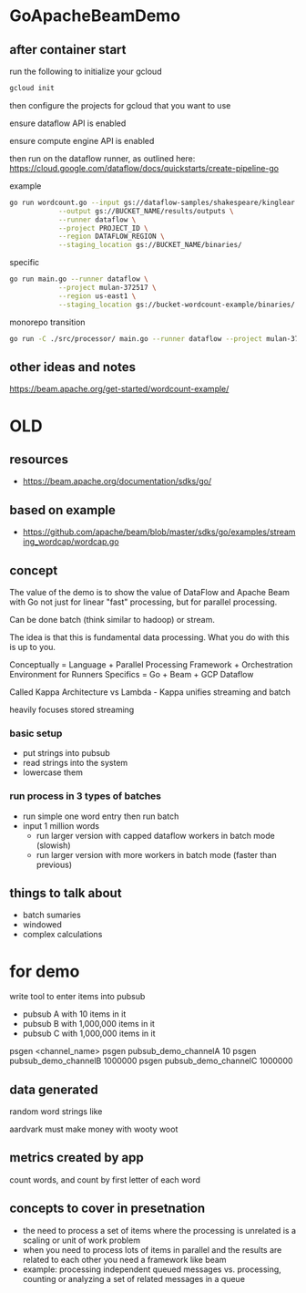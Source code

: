 # GoApacheBeamDemo

## after container start

run the following to initialize your gcloud

```bash
gcloud init
```

then configure the projects for gcloud that you want to use

ensure dataflow API is enabled

ensure compute engine API is enabled

then run on the dataflow runner, as outlined here: https://cloud.google.com/dataflow/docs/quickstarts/create-pipeline-go

example
```bash
go run wordcount.go --input gs://dataflow-samples/shakespeare/kinglear.txt \
            --output gs://BUCKET_NAME/results/outputs \
            --runner dataflow \
            --project PROJECT_ID \
            --region DATAFLOW_REGION \
            --staging_location gs://BUCKET_NAME/binaries/
```

specific

```bash
go run main.go --runner dataflow \
            --project mulan-372517 \
            --region us-east1 \
            --staging_location gs://bucket-wordcount-example/binaries/
```

monorepo transition

```bash
go run -C ./src/processor/ main.go --runner dataflow --project mulan-372517 --region us-east1 --staging_location gs://bucket-wordcount-example/binaries/ --async
```

## other ideas and notes

https://beam.apache.org/get-started/wordcount-example/

# OLD

## resources

* https://beam.apache.org/documentation/sdks/go/

## based on example

* https://github.com/apache/beam/blob/master/sdks/go/examples/streaming_wordcap/wordcap.go

## concept

The value of the demo is to show the value of DataFlow and Apache Beam with Go not just for linear "fast" processing, but for parallel processing.

Can be done batch (think similar to hadoop) or stream.

The idea is that this is fundamental data processing. What you do with this is up to you.

Conceptually = Language + Parallel Processing Framework + Orchestration Environment for Runners
Specifics = Go + Beam + GCP Dataflow

Called Kappa Architecture vs Lambda - Kappa unifies streaming and batch

heavily focuses stored streaming

### basic setup

* put strings into pubsub
* read strings into the system
* lowercase them

### run process in 3 types of batches
* run simple one word entry then run batch
* input 1 million words
  * run larger version with capped dataflow workers in batch mode (slowish)
  * run larger version with more workers in batch mode (faster than previous)

## things to talk about

* batch sumaries
* windowed
* complex calculations

# for demo

write tool to enter items into pubsub

* pubsub A with 10 items in it
* pubsub B with 1,000,000 items in it
* pubsub C with 1,000,000 items in it

psgen <channel_name> <count>
psgen pubsub_demo_channelA 10
psgen pubsub_demo_channelB 1000000
psgen pubsub_demo_channelC 1000000

## data generated

random word strings like

aardvark must make money with wooty woot

## metrics created by app

count words, and count by first letter of each word

## concepts to cover in presetnation

* the need to process a set of items where the processing is unrelated is a scaling or unit of work problem
* when you need to process lots of items in parallel and the results are related to each other you need a framework like beam
* example: processing independent queued messages vs. processing, counting or analyzing a set of related messages in a queue


